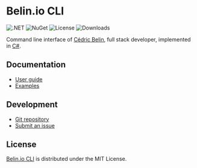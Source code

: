 # Belin.io CLI
![.NET](https://badgen.net/badge/.net/%3E%3D9.0/green) ![NuGet](https://badgen.net/nuget/v/Belin.Cli) ![License](https://badgen.net/badge/license/MIT/blue) ![Downloads](https://badgen.net/nuget/dt/Belin.Cli)

Command line interface of [Cédric Belin](https://belin.io), full stack developer,
implemented in [C#](https://learn.microsoft.com/en-us/dotnet/csharp).

## Documentation
- [User guide](https://github.com/cedx/cli/wiki)
- [Examples](https://github.com/cedx/cli/tree/main/example)

## Development
- [Git repository](https://github.com/cedx/cli)
- [Submit an issue](https://github.com/cedx/cli/issues)

## License
[Belin.io CLI](https://github.com/cedx/cli) is distributed under the MIT License.
